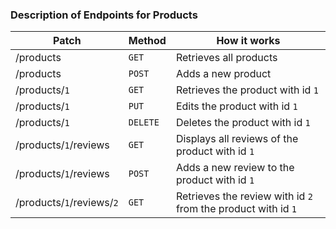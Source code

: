### Description of Endpoints for Products

| Patch                         | Method    | How it works
| -                             | -         | -
| /products                     | `GET`     | Retrieves all products
| /products                     | `POST`    | Adds a new product
| /products/`1`                 | `GET`     | Retrieves the product with id `1`
| /products/`1`                 | `PUT`     | Edits the product with id `1`
| /products/`1`                 | `DELETE`  | Deletes the product with id `1`
| /products/`1`/reviews         | `GET`     | Displays all reviews of the product with id `1`
| /products/`1`/reviews         | `POST`    | Adds a new review to the product with id `1`
| /products/`1`/reviews/`2`     | `GET`     | Retrieves the review with id `2` from the product with id `1`